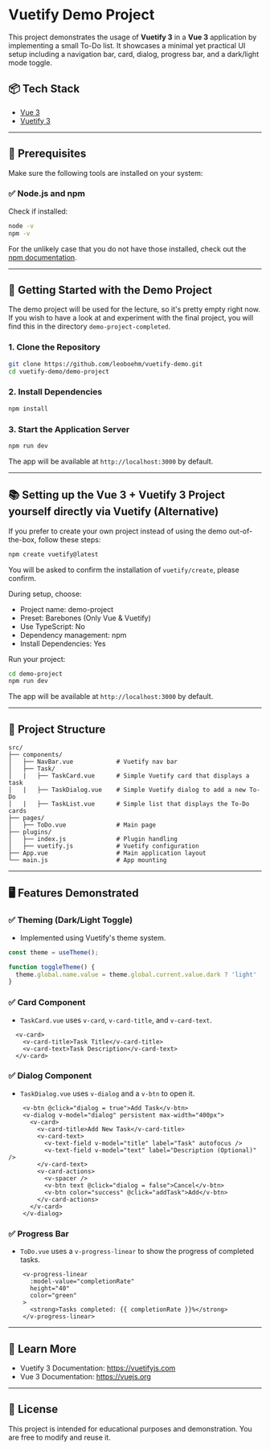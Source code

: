 # Vuetify Demo Project

This project demonstrates the usage of **Vuetify 3** in a **Vue 3** application by implementing a small To-Do list. It showcases a minimal yet practical UI setup including a navigation bar, card, dialog, progress bar, and a dark/light mode toggle.

## 📦 Tech Stack

- [Vue 3](https://vuejs.org/)
- [Vuetify 3](https://next.vuetifyjs.com/)

---


## 🧰 Prerequisites

Make sure the following tools are installed on your system:

### ✅ Node.js and npm

Check if installed:

```bash
node -v
npm -v
```

For the unlikely case that you do not have those installed, check out the [npm documentation](https://docs.npmjs.com/downloading-and-installing-node-js-and-npm).

---


## 🚀 Getting Started with the Demo Project

The demo project will be used for the lecture, so it's pretty empty right now.<br>
If you wish to have a look at and experiment with the final project, you will find this in the directory `demo-project-completed`.

### 1. Clone the Repository

```bash
git clone https://github.com/leoboehm/vuetify-demo.git
cd vuetify-demo/demo-project
```

### 2. Install Dependencies

```bash
npm install
```

### 3. Start the Application Server

```bash
npm run dev
```

The app will be available at `http://localhost:3000` by default.

---

## 📚 Setting up the Vue 3 + Vuetify 3 Project yourself directly via Vuetify (Alternative)
If you prefer to create your own project instead of using the demo out-of-the-box, follow these steps:

```bash
npm create vuetify@latest
```
You will be asked to confirm the installation of `vuetify/create`, please confirm.

During setup, choose:
- Project name: demo-project
- Preset: Barebones (Only Vue & Vuetify)
- Use TypeScript: No
- Dependency management: npm
- Install Dependencies: Yes

Run your project:

```bash
cd demo-project
npm run dev
```

The app will be available at `http://localhost:3000` by default.

---


## 🧩 Project Structure

```
src/
├── components/
│   ├── NavBar.vue            # Vuetify nav bar
│   ├── Task/
│   |   ├── TaskCard.vue      # Simple Vuetify card that displays a task
│   |   ├── TaskDialog.vue    # Simple Vuetify dialog to add a new To-Do
│   |   ├── TaskList.vue      # Simple list that displays the To-Do cards
├── pages/
│   ├── ToDo.vue              # Main page
├── plugins/
│   ├── index.js              # Plugin handling
│   ├── vuetify.js            # Vuetify configuration
├── App.vue                   # Main application layout
└── main.js                   # App mounting
```

---

## 🖥️ Features Demonstrated

### ✅ Theming (Dark/Light Toggle)
- Implemented using Vuetify's theme system.

```js
const theme = useTheme();

function toggleTheme() {
  theme.global.name.value = theme.global.current.value.dark ? 'light' : 'dark'
}
```

### ✅ Card Component
- `TaskCard.vue` uses `v-card`, `v-card-title`, and `v-card-text`.

```vue
  <v-card>
    <v-card-title>Task Title</v-card-title>
    <v-card-text>Task Description</v-card-text>
  </v-card>
```

### ✅ Dialog Component
- `TaskDialog.vue` uses `v-dialog` and a `v-btn` to open it.

```vue
    <v-btn @click="dialog = true">Add Task</v-btn>
    <v-dialog v-model="dialog" persistent max-width="400px">
      <v-card>
        <v-card-title>Add New Task</v-card-title>
        <v-card-text>
          <v-text-field v-model="title" label="Task" autofocus />
          <v-text-field v-model="text" label="Description (Optional)" />
        </v-card-text>
        <v-card-actions>
          <v-spacer />
          <v-btn text @click="dialog = false">Cancel</v-btn>
          <v-btn color="success" @click="addTask">Add</v-btn>
        </v-card-actions>
      </v-card>
    </v-dialog>
```

### ✅ Progress Bar
- `ToDo.vue` uses a `v-progress-linear` to show the progress of completed tasks.

```vue
    <v-progress-linear
      :model-value="completionRate"
      height="40"
      color="green"
    >
      <strong>Tasks completed: {{ completionRate }}%</strong>
    </v-progress-linear>
```

---

## 📖 Learn More

- Vuetify 3 Documentation: https://vuetifyjs.com
- Vue 3 Documentation: https://vuejs.org

---

## 📌 License

This project is intended for educational purposes and demonstration. You are free to modify and reuse it.
